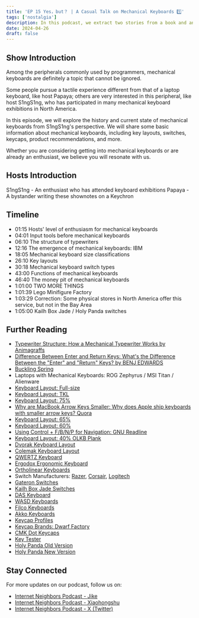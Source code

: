 ```yaml
---
title: 'EP 15 Yes，but？ | A Casual Talk on Mechanical Keyboards 1️⃣'
tags: ['nostalgia']
description: In this podcast, we extract two stories from a book and an interesting method, combined with our personal experiences, to discuss how to effectively learn English.
date: 2024-04-26
draft: false
---
```


## Show Introduction

Among the peripherals commonly used by programmers, mechanical keyboards are definitely a topic that cannot be ignored.

Some people pursue a tactile experience different from that of a laptop keyboard, like host Papaya; others are very interested in this peripheral, like host S1ngS1ng, who has participated in many mechanical keyboard exhibitions in North America.

In this episode, we will explore the history and current state of mechanical keyboards from S1ngS1ng's perspective. We will share some basic information about mechanical keyboards, including key layouts, switches, keycaps, product recommendations, and more.

Whether you are considering getting into mechanical keyboards or are already an enthusiast, we believe you will resonate with us.

## Hosts Introduction

S1ngS1ng - An enthusiast who has attended keyboard exhibitions
Papaya - A bystander writing these shownotes on a Keychron

## Timeline

- 01:15 Hosts' level of enthusiasm for mechanical keyboards
- 04:01 Input tools before mechanical keyboards
- 06:10 The structure of typewriters
- 12:16 The emergence of mechanical keyboards: IBM
- 18:05 Mechanical keyboard size classifications
- 26:10 Key layouts
- 30:18 Mechanical keyboard switch types
- 43:00 Functions of mechanical keyboards
- 46:40 The money pit of mechanical keyboards
- 1:01:00 TWO MORE THINGS
- 1:01:39 Lego Minifigure Factory
- 1:03:29 Correction: Some physical stores in North America offer this service, but not in the Bay Area
- 1:05:00 Kailh Box Jade / Holy Panda switches

## Further Reading

- [Typewriter Structure: How a Mechanical Typewriter Works by Animagraffs](https://www.youtube.com/watch?v=yKpIwi1UUIk)
- [Difference Between Enter and Return Keys: What's the Difference Between the "Enter" and "Return" Keys? by BENJ EDWARDS](https://www.howtogeek.com/808178/whats-the-difference-between-the-enter-and-return-keys/)
- [Buckling Spring](https://en.wikipedia.org/wiki/File:Bucklingspring-animation-300ms.gif)
- Laptops with Mechanical Keyboards: ROG Zephyrus / MSI Titan / Alienware
- [Keyboard Layout: Full-size](https://deskthority.net/wiki/100%25)
- [Keyboard Layout: TKL](https://deskthority.net/wiki/Tenkeyless_keyboard)
- [Keyboard Layout: 75%](https://deskthority.net/wiki/75%25)
- [Why are MacBook Arrow Keys Smaller: Why does Apple ship keyboards with smaller arrow keys? Quora](https://www.quora.com/Why-does-Apple-ship-keyboards-with-smaller-arrow-keys)
- [Keyboard Layout: 65%](https://drop.com/buy/drop-alt-v2-high-profile-mechanical-keyboard)
- [Keyboard Layout: 60%](https://vortexgear.store/products/the-new-pok3r-rgb)
- [Using Control + F/B/N/P for Navigation: GNU Readline](https://en.wikipedia.org/wiki/GNU_Readline)
- [Keyboard Layout: 40% OLKB Plank](https://olkb.com/collections/planck)
- [Dvorak Keyboard Layout](https://en.wikipedia.org/wiki/Dvorak_keyboard_layout)
- [Colemak Keyboard Layout](https://en.wikipedia.org/wiki/Colemak)
- [QWERTZ Keyboard](https://en.wikipedia.org/wiki/QWERTZ)
- [Ergodox Ergonomic Keyboard](https://ergodox-ez.com/)
- [Ortholinear Keyboards](https://olkb.com/)
- Switch Manufacturers: [Razer](https://www.razer.com/gaming-keyboards-accessories/razer-mechanical-switches), [Corsair](https://www.corsair.com/us/en/s/keyboard-switches), [Logitech](https://www.logitechg.com/en-us/innovation/mechanical-switches.html)
- [Gateron Switches](https://www.gateron.co/)
- [Kailh Box Jade Switches](https://www.kailh.net/products/kailh-box-thick-clicky-switch-set)
- [DAS Keyboard](https://www.daskeyboard.com/)
- [WASD Keyboards](https://www.wasdkeyboards.com/)
- [Filco Keyboards](https://www.diatec.co.jp/en/)
- [Akko Keyboards](https://en.akkogear.com/)
- [Keycap Profiles](https://deskthority.net/wiki/Keyboard_profile)
- [Keycap Brands: Dwarf Factory](https://dwarf-factory.com/)
- [CMK Dot Keycaps](https://novelkeys.com/products/gmk-cyl-dots-r2-keycaps)
- [Key Tester](https://drop.com/buy/super-switch-tester-63-switches)
- [Holy Panda Old Version](https://drop.com/buy/drop-invyr-holy-panda-mechanical-switches)
- [Holy Panda New Version](https://drop.com/buy/drop-holy-panda-x-mechanical-switches)

## Stay Connected

For more updates on our podcast, follow us on:

- [Internet Neighbors Podcast - Jike](https://m.okjike.com/users/c751f4fb-d31d-44cf-aef9-f6b55dec4cd5?source=user_card&s=eyJ1IjoiNjUyMzg3NmQwZWQ3ZTc2NjQ5ODMwNWE4IiwiZCI6MX0%3D)
- [Internet Neighbors Podcast - Xiaohongshu](https://www.xiaohongshu.com/user/profile/64c2024f00000000140396e6?xhsshare=WeixinSession&appuid=64c2024f00000000140396e6&apptime=1697005943)
- [Internet Neighbors Podcast - X (Twitter)](https://twitter.com/wslj_podcast)
